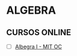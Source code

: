 # **ALGEBRA**

## **CURSOS ONLINE**

- [ ] [Albegra I - MIT OC](https://ocw.mit.edu/courses/mathematics/18-701-algebra-i-fall-2010/index.htm?utm_source=OCWDept&utm_medium=CarouselSm&utm_campaign=FeaturedCourse)